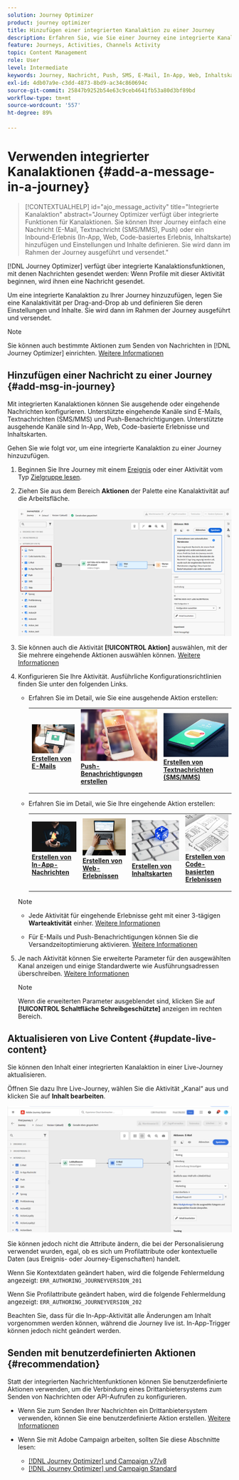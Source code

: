 ```yaml
---
solution: Journey Optimizer
product: journey optimizer
title: Hinzufügen einer integrierten Kanalaktion zu einer Journey
description: Erfahren Sie, wie Sie einer Journey eine integrierte Kanalaktion hinzufügen
feature: Journeys, Activities, Channels Activity
topic: Content Management
role: User
level: Intermediate
keywords: Journey, Nachricht, Push, SMS, E-Mail, In-App, Web, Inhaltskarte, Code-basiertes Erlebnis
exl-id: 4db07a9e-c3dd-4873-8bd9-ac34c860694c
source-git-commit: 25847b9252b54e63c9ceb4641fb53a80d3bf89bd
workflow-type: tm+mt
source-wordcount: '557'
ht-degree: 89%

---
```


# Verwenden integrierter Kanalaktionen {#add-a-message-in-a-journey}

>[!CONTEXTUALHELP]
>id="ajo_message_activity"
>title="Integrierte Kanalaktion"
>abstract="Journey Optimizer verfügt über integrierte Funktionen für Kanalaktionen. Sie können Ihrer Journey einfach eine Nachricht (E-Mail, Textnachricht (SMS/MMS), Push) oder ein Inbound-Erlebnis (In-App, Web, Code-basiertes Erlebnis, Inhaltskarte) hinzufügen und Einstellungen und Inhalte definieren. Sie wird dann im Rahmen der Journey ausgeführt und versendet."

[!DNL Journey Optimizer] verfügt über integrierte Kanalaktionsfunktionen, mit denen Nachrichten gesendet werden: Wenn Profile mit dieser Aktivität beginnen, wird ihnen eine Nachricht gesendet.

Um eine integrierte Kanalaktion zu Ihrer Journey hinzuzufügen, legen Sie eine Kanalaktivität per Drag-and-Drop ab und definieren Sie deren Einstellungen und Inhalte. Sie wird dann im Rahmen der Journey ausgeführt und versendet.

>[!NOTE]
>
>Sie können auch bestimmte Aktionen zum Senden von Nachrichten in [!DNL Journey Optimizer] einrichten. [Weitere Informationen](#recommendation)

## Hinzufügen einer Nachricht zu einer Journey  {#add-msg-in-journey}

Mit integrierten Kanalaktionen können Sie ausgehende oder eingehende Nachrichten konfigurieren. Unterstützte eingehende Kanäle sind E-Mails, Textnachrichten (SMS/MMS) und Push-Benachrichtigungen. Unterstützte ausgehende Kanäle sind In-App, Web, Code-basierte Erlebnisse und Inhaltskarten.

Gehen Sie wie folgt vor, um eine integrierte Kanalaktion zu einer Journey hinzuzufügen.

1. Beginnen Sie Ihre Journey mit einem [Ereignis](general-events.md) oder einer Aktivität vom Typ [Zielgruppe lesen](read-audience.md).

1. Ziehen Sie aus dem Bereich **Aktionen** der Palette eine Kanalaktivität auf die Arbeitsfläche.

   ![](assets/journey-web-activity.png)

1. Sie können auch die Aktivität **[!UICONTROL Aktion]** auswählen, mit der Sie mehrere eingehende Aktionen auswählen können. [Weitere Informationen](journey-action.md)

1. Konfigurieren Sie Ihre Aktivität. Ausführliche Konfigurationsrichtlinien finden Sie unter den folgenden Links.

   * Erfahren Sie im Detail, wie Sie eine ausgehende Aktion erstellen:

     <table style="table-layout:fixed">
      <tr style="border: 0;">
      <td>
      <a href="../email/create-email.md">
      <img alt="Lead" src="../assets/do-not-localize/email.jpg">
      </a>
      <div><a href="../email/create-email.md"><strong>Erstellen von E-Mails</strong>
      </div>
      <p>
      </td>
      <td>
      <a href="../push/create-push.md">
      <img alt="Gelegentlich" src="../assets/do-not-localize/push.jpg">
      </a>
      <div>
      <a href="../push/create-push.md"><strong>Push-Benachrichtigungen erstellen<strong></a>
      </div>
      <p>
      </td>
      <td>
      <a href="../sms/create-sms.md">
      <img alt="Validierung" src="../assets/do-not-localize/sms.jpg">
      </a>
      <div>
      <a href="../sms/create-sms.md"><strong>Erstellen von Textnachrichten (SMS/MMS)</strong></a>
      </div>
      <p>
      </td>
      </tr>
      </table>

   * Erfahren Sie im Detail, wie Sie Ihre eingehende Aktion erstellen:

     <table style="table-layout:fixed">
      <tr style="border: 0;">
      <td>
      <a href="../in-app/create-in-app.md">
      <img alt="Lead" src="../assets/do-not-localize/in-app.jpg">
      </a>
      <div><a href="../in-app/create-in-app.md"><strong>Erstellen von In-App-Nachrichten</strong>
      </div>
      <p>
      </td>
      <td>
      <a href="../web/create-web.md">
      <img alt="Lead" src="../assets/do-not-localize/web-create.jpg">
      </a>
      <div><a href="../web/create-web.md"><strong>Erstellen von Web-Erlebnissen</strong>
      </div>
      <p>
      </td>
      <td>
      <a href="../content-card/create-content-card.md">
      <img alt="Lead" src="../assets/do-not-localize/sms-config.jpg">
      </a>
      <div><a href="../content-card/create-content-card.md"><strong>Erstellen von Inhaltskarten</strong>
      </div>
      <p>
      </td>
      <td>
      <a href="../code-based/create-code-based.md">
      <img alt="Gelegentlich" src="../assets/do-not-localize/web-design.jpg">
      </a>
      <div>
      <a href="../code-based/create-code-based.md"><strong>Erstellen von Code-basierten Erlebnissen<strong></a>
      </div>
      <p>
      </td>
      </tr>
      </table>

   >[!NOTE]
   >
   >* Jede Aktivität für eingehende Erlebnisse geht mit einer 3-tägigen **Warteaktivität** einher. [Weitere Informationen](wait-activity.md#auto-wait-node)
   >
   >* Für E-Mails und Push-Benachrichtigungen können Sie die Versandzeitoptimierung aktivieren. [Weitere Informationen](send-time-optimization.md)

1. Je nach Aktivität können Sie erweiterte Parameter für den ausgewählten Kanal anzeigen und einige Standardwerte wie Ausführungsadressen überschreiben. [Weitere Informationen](about-journey-activities.md#advanced-parameters)

   >[!NOTE]
   >
   >Wenn die erweiterten Parameter ausgeblendet sind, klicken Sie auf **[!UICONTROL Schaltfläche Schreibgeschützte]** anzeigen im rechten Bereich.

## Aktualisieren von Live Content {#update-live-content}

Sie können den Inhalt einer integrierten Kanalaktion in einer Live-Journey aktualisieren.

Öffnen Sie dazu Ihre Live-Journey, wählen Sie die Aktivität „Kanal“ aus und klicken Sie auf **Inhalt bearbeiten**.

![](assets/add-a-message2.png)

Sie können jedoch nicht die Attribute ändern, die bei der Personalisierung verwendet wurden, egal, ob es sich um Profilattribute oder kontextuelle Daten (aus Ereignis- oder Journey-Eigenschaften) handelt.

Wenn Sie Kontextdaten geändert haben, wird die folgende Fehlermeldung angezeigt: `ERR_AUTHORING_JOURNEYVERSION_201`

Wenn Sie Profilattribute geändert haben, wird die folgende Fehlermeldung angezeigt: `ERR_AUTHORING_JOURNEYVERSION_202`

Beachten Sie, dass für die In-App-Aktivität alle Änderungen am Inhalt vorgenommen werden können, während die Journey live ist. In-App-Trigger können jedoch nicht geändert werden.

## Senden mit benutzerdefinierten Aktionen {#recommendation}

Statt der integrierten Nachrichtenfunktionen können Sie benutzerdefinierte Aktionen verwenden, um die Verbindung eines Drittanbietersystems zum Senden von Nachrichten oder API-Aufrufen zu konfigurieren.

* Wenn Sie zum Senden Ihrer Nachrichten ein Drittanbietersystem verwenden, können Sie eine benutzerdefinierte Aktion erstellen. [Weitere Informationen](../action/action.md)

* Wenn Sie mit Adobe Campaign arbeiten, sollten Sie diese Abschnitte lesen:

   * [[!DNL Journey Optimizer] und Campaign v7/v8](../action/acc-action.md)
   * [[!DNL Journey Optimizer] und Campaign Standard](../action/acs-action.md)